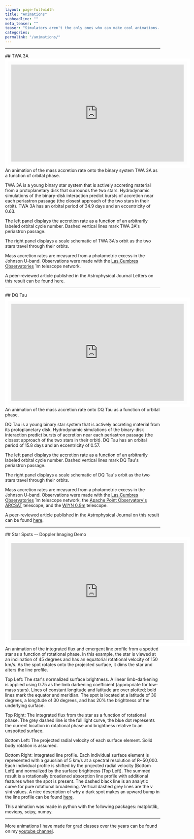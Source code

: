```yaml
---
layout: page-fullwidth
title: "Animations"
subheadline: ""
meta_teaser: ""
teaser: "Simulators aren't the only ones who can make cool animations...right?"
categories:
permalink: "/animations/"
---
```

<!--more-->
<hr>
## TWA 3A
<iframe width="560" height="315" src="https://www.youtube.com/embed/iGKtvyx1_Ss" style="padding:10px;border:10px solid white;" align="left" frameborder="100" allowfullscreen></iframe>

An animation of the mass accretion rate onto the binary system TWA 3A as a function of orbital phase. 

TWA 3A is a young binary star system that is actively accreting material from a protoplanetary disk that surrounds the two stars. Hydrodynamic simulations of the binary-disk interaction predict bursts of accretion near each periastron passage (the closest approach of the two stars in their orbit). TWA 3A has an orbital period of 34.9 days and an eccentricity of 0.63.

The left panel displays the accretion rate as a function of an arbitrarily labeled orbital cycle number. Dashed vertical lines mark TWA 3A's periastron passage. 

The right panel displays a scale schematic of TWA 3A's orbit as the two stars travel through their orbits. 

Mass accretion rates are measured from a photometric excess in the Johnson U-band. Observations were made with the <a href='https://lco.global/' target="_blank">Las Cumbres Observatories</a> 1m telescope network. 

A peer-reviewed article published in the Astrophysical Journal Letters on this result can be found <a href='https://arxiv.org/abs/1706.07073' target="_blank">here</a>.
<hr>
## DQ Tau
<div id="video-wrap">
<iframe width="560" height="315" src="https://www.youtube.com/embed/8HZ36mJSF10" align="left" style="padding:10px;border:10px solid white;" frameborder="100" allowfullscreen></iframe></div>

An animation of the mass accretion rate onto DQ Tau as a function of orbital phase. 

DQ Tau is a young binary star system that is actively accreting material from its protoplanetary disk. Hydrodynamic simulations of the binary-disk interaction predict bursts of accretion near each periastron passage (the closest approach of the two stars in their orbit). DQ Tau has an orbital period of 15.8 days and an eccentricity of 0.57.

The left panel displays the accretion rate as a function of an arbitrarily labeled orbital cycle number. Dashed vertical lines mark DQ Tau's periastron passage. 

The right panel displays a scale schematic of DQ Tau's orbit as the two stars travel through their orbits. 

Mass accretion rates are measured from a photometric excess in the Johnson U-band. Observations were made with the <a href='https://lco.global/' target="_blank">Las Cumbres Observatories</a> 1m telescope network, the <a href='http://www.apo.nmsu.edu/Telescopes/ARCSAT/index.html' target="_blank">Apache Point Observatory's ARCSAT</a> telescope, and the <a href='https://www.noao.edu/0.9m/' target="_blank">WIYN 0.9m</a> telescope.

A peer-reviewed article published in the Astrophysical Journal on this result can be found <a href='https://arxiv.org/abs/1612.02431' target="_blank"> here</a>.
<hr>
## Star Spots -- Doppler Imaging Demo
<div id="video-wrap">
<iframe width="560" height="315" src="https://www.youtube.com/embed/UbxJOw3MoUo" align="left" style="padding:10px;border:10px solid white;" frameborder="100" allowfullscreen></iframe></div>

An animation of the integrated flux and emergent line profile from a spotted star as a function of rotational phase. In this example, the star is viewed at an inclination of 45 degrees and has an equatorial rotational velocity of 150 km/s. As the spot rotates onto the projected surface, it dims the star and alters the line profile. 

Top Left: The star's normalized surface brightness. A linear limb-darkening is applied using 0.75 as the limb darkening coefficient (appropriate for low-mass stars). Lines of constant longitude and latitude are over plotted; bold lines mark the equator and meridian. The spot is located at a latitude of 30 degrees, a longitude of 30 degrees, and has 20% the brightness of the underlying surface. 

Top Right: The integrated flux from the star as a function of rotational phase. The grey dashed line is the full light curve, the blue dot represents the current location in rotational phase and brightness relative to an unspotted surface. 

Bottom Left: The projected radial velocity of each surface element. Solid body rotation is assumed. 

Bottom Right: Integrated line profile. Each individual surface element is represented with a gaussian of 5 km/s at a spectral resolution of R~50,000. Each individual profile is shifted by the projected radial velocity (Bottom Left) and normalized by the surface brightness (Top Left). The summed result is a rotationally broadened absorption line profile with additional features when the spot is present. The dashed black line is an analytic curve for pure rotational broadening. Vertical dashed grey lines are the v sini values. A nice description of why a dark spot makes an upward bump in the line profile can 
be found <a href="https://articles.adsabs.harvard.edu/pdf/1983PASP...95..565V" target="_blank">here</a>.


This animation was made in python with the following packages: matplotlib, moviepy, scipy, numpy.
<hr>
More animations I have made for grad classes over the years can be found on my <a href='https://www.youtube.com/user/BenTofflemire' target="_blank">youtube channel</a>. 



